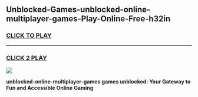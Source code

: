 
## Unblocked-Games-unblocked-online-multiplayer-games-Play-Online-Free-h32in
<h3>
<a href="https://premium76.site?title=unblocked-online-multiplayer-games&ref=26A">CLICK TO PLAY</a></h3>
<hr>

<h3>
<a href="https://premium76.site?title=unblocked-online-multiplayer-games&ref=26A">CLICK 2 PLAY</a>
  
</h3>

<a href="https://premium76.site?title=unblocked-online-multiplayer-games&ref=26A"><img src="https://clearcache.store/games.png"></a>


**unblocked-online-multiplayer-games games unblocked: Your Gateway to Fun and Accessible Online Gaming**
